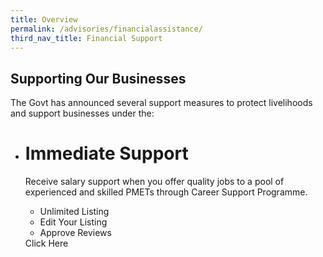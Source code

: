 ```yaml
---
title: Overview
permalink: /advisories/financialassistance/
third_nav_title: Financial Support
---
```


## **Supporting Our Businesses**
The Govt has announced several support measures to protect livelihoods and support businesses under the:

<div class="gobizfinsup1Table">
  <ul class="gobizfinsup1Table-firstTable">
    <li class="gobizfinsup1Table-firstTable_table">
      <h1 class="gobizfinsup1Table-firstTable_table__header">Immediate Support</h1>
      <p class="gobizfinsup1Table-firstTable_table__gobizfinsup1">Receive salary support when you offer quality jobs to a pool of experienced and skilled PMETs through Career Support Programme.</p>
      <ul class="gobizfinsup1Table-firstTable_table__options">
        <li class="test">Unlimited Listing</li>
        <li>Edit Your Listing</li>
        <li>Approve Reviews</li>
      </ul>
      <div class="gobizfinsup1Table-firstTable_table__getstart">Click Here</div>
    </li>
  </ul>
</div>